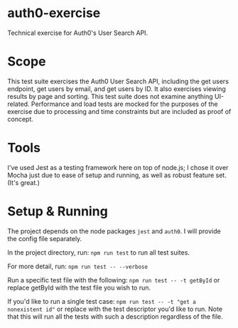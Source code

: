 # auth0-exercise
Technical exercise for Auth0's User Search API.

# Scope
This test suite exercises the Auth0 User Search API, including the get users endpoint, get users by email, and get users by ID. It also exercises viewing results by page and sorting. 
This test suite does not examine anything UI-related. Performance and load tests are mocked for the purposes of the exercise due to processing and time constraints but are included as proof of concept.

# Tools
I've used Jest as a testing framework here on top of node.js; I chose it over Mocha just due to ease of setup and running, as well as robust feature set. (It's great.)

# Setup & Running
The project depends on the node packages `jest` and `auth0`.
I will provide the config file separately.

In the project directory, run:
`npm run test` 
to run all test suites. 

For more detail, run:
`npm run test -- --verbose`

Run a specific test file with the following:
`npm run test -- -t getById`
or replace getById with the test file you wish to run.

If you'd like to run a single test case:
`npm run test -- -t "get a nonexistent id"`
or replace with the test descriptor you'd like to run. Note that this will run all the tests with such a description regardless of the file.